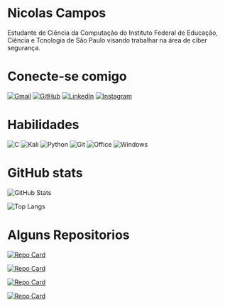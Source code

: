 # Nicolas Campos
Estudante de Ciência da Computação do Instituto Federal de Educação, Ciência e Tcnologia de São Paulo visando trabalhar na área de ciber segurança.

# Conecte-se comigo
[![Gmail](https://img.shields.io/badge/Gmail-333333?style=for-the-badge&logo=gmail&logoColor=red)](mailto:nicolasjdc45@gmail.com)
[![GitHub](https://img.shields.io/badge/GitHub-100000?style=for-the-badge&logo=github&logoColor=white)](https://github.com/NickCampos)
[![LinkedIn](https://img.shields.io/badge/LinkedIn-0077B5?style=for-the-badge&logo=linkedin&logoColor=white)](https://www.linkedin.com/in/nicolas-campos-2637a2283/)
[![Instagram](https://img.shields.io/badge/-Instagram-%23E4405F?style=for-the-badge&logo=instagram&logoColor=white)](https://www.instagram.com/_camposnicolas_/)

# Habilidades
![C](https://img.shields.io/badge/C-00599C?style=for-the-badge&logo=c&logoColor=white) ![Kali](https://img.shields.io/badge/Kali-268BEE?style=for-the-badge&logo=kalilinux&logoColor=white) ![Python](https://img.shields.io/badge/python-3670A0?style=for-the-badge&logo=python&logoColor=ffdd54) ![Git](https://img.shields.io/badge/GIT-E44C30?style=for-the-badge&logo=git&logoColor=white)
![Office](https://img.shields.io/badge/Office-%23E4405F?style=for-the-badge&logo=&logoColor=white)
![Windows](https://img.shields.io/badge/Windows-100?style=for-the-badge&logo=&logoColor=white)

# GitHub stats
![GitHub Stats](https://github-readme-stats.vercel.app/api?username=NickCampos03&theme=transparent&bg_color=000&border_color=30A3DC&show_icons=true&icon_color=30A3DC&title_color=00599C&text_color=FFF)

![Top Langs](https://github-readme-stats-git-masterrstaa-rickstaa.vercel.app/api/top-langs/?username=NickCampos03&bg_color=000&border_color=30A3DC&title_color=00599C&text_color=FFF)

# Alguns Repositorios

[![Repo Card](https://github-readme-stats.vercel.app/api/pin/?username=NickCampos03&repo=Linguagem-C&bg_color=000&border_color=30A3DC&show_icons=true&icon_color=30A3DC&title_color=00599C&text_color=FFF)](https://github.com/NickCampos03/Linguagem-C)

[![Repo Card](https://github-readme-stats.vercel.app/api/pin/?username=NickCampos03&repo=Desafio-Phishing-Kali-Linux&bg_color=000&border_color=30A3DC&show_icons=true&icon_color=30A3DC&title_color=00599C&text_color=FFF)](https://github.com/NickCampos03/Desafio-Phishing-Kali-Linux)

[![Repo Card](https://github-readme-stats.vercel.app/api/pin/?username=NickCampos03&repo=QuerPlantar.github.io&bg_color=000&border_color=30A3DC&show_icons=true&icon_color=30A3DC&title_color=00599C&text_color=FFF)](https://github.com/NickCampos03/QuerPlantar.github.io)

[![Repo Card](https://github-readme-stats.vercel.app/api/pin/?username=NickCampos03&repo=Python-CyberSecurity&bg_color=000&border_color=30A3DC&show_icons=true&icon_color=30A3DC&title_color=00599C&text_color=FFF)](https://github.com/NickCampos03/Python-CyberSecurity)
